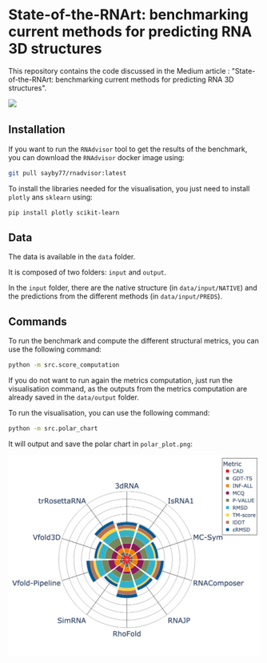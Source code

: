 # State-of-the-RNArt: benchmarking current methods for predicting RNA 3D structures

This repository contains the code discussed in the Medium article : "State-of-the-RNArt: benchmarking current methods for predicting RNA 3D structures".

![](img/rna_puzzles.gif)


## Installation

If you want to run the `RNAdvisor` tool to get the results of the benchmark, you can download the `RNAdvisor` docker image using:

```bash
git pull sayby77/rnadvisor:latest
```

To install the libraries needed for the visualisation, you just need to install `plotly` ans `sklearn` using:
```bash
pip install plotly scikit-learn
```

## Data

The data is available in the `data` folder.

It is composed of two folders: `input` and `output`.

In the `input` folder, there are the native structure (in `data/input/NATIVE`) and the predictions from the different methods (in `data/input/PREDS`).


## Commands

To run the benchmark and compute the different structural metrics, you can use the following command:

```bash
python -m src.score_computation
```

If you do not want to run again the metrics computation, just run the visualisation command, as the outputs from the metrics computation are already saved in the `data/output` folder.


To run the visualisation, you can use the following command:

```bash
python -m src.polar_chart
```

It will output and save the polar chart in `polar_plot.png`:

![](polar_plot.png)

